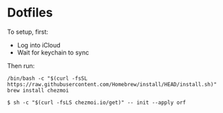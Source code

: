 # Dotfiles

To setup, first:

* Log into iCloud
* Wait for keychain to sync 

Then run:

```shell
/bin/bash -c "$(curl -fsSL https://raw.githubusercontent.com/Homebrew/install/HEAD/install.sh)"
brew install chezmoi

$ sh -c "$(curl -fsLS chezmoi.io/get)" -- init --apply orf
```